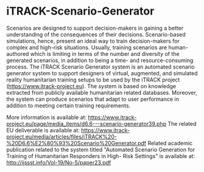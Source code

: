 # iTRACK-Scenario-Generator
Scenarios are designed to support decision-makers in gaining a better understanding of the consequences of their decisions. Scenario-based simulations, hence, present an ideal way to train decision-makers for complex and high-risk situations. Usually, training scenarios are human-authored which is limiting in terms of the number and diversity of the generated scenarios, in addition to being a time- and resource-consuming process. The iTRACK Scenario Generator system is an automated scenario generator system to support designers of virtual, augmented, and simulated reality humanitarian training setups to be used by the iTRACK project (https://www.itrack-project.eu). The system is based on knowledge extracted from publicly available humanitarian related databases. Moreover, the system can produce scenarios that adapt to user performance in addition to meeting certain training requirements.

More information is available at: https://www.itrack-project.eu/page/media_items/d6.6---scenario-generator39.php
The related EU deliverable is available at: https://www.itrack-project.eu/media/articles/files/iTRACK%20-%20D6.6%E2%80%93%20Scenario%20Generator.pdf
Related academic publication related to the system titled "Automated Scenario Generation for Training of Humanitarian Responders in High- Risk Settings" is available at: http://ijssst.info/Vol-19/No-5/paper23.pdf
